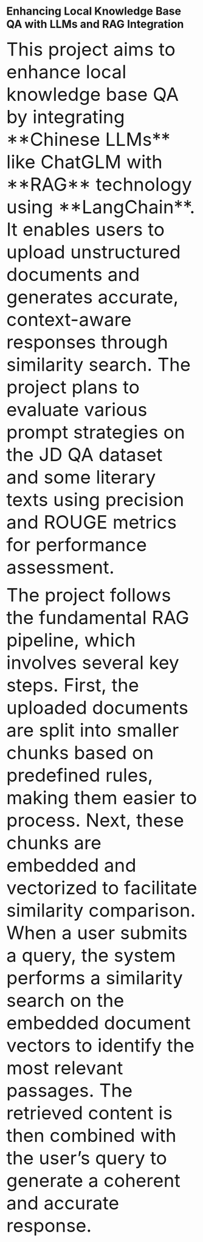 # Enhancing Local Knowledge Base QA with LLMs and RAG Integration
<font size="10">
This project aims to enhance local knowledge base QA by integrating **Chinese LLMs** like ChatGLM with **RAG** technology using **LangChain**. It enables users to upload unstructured documents and generates accurate, context-aware responses through similarity search. The project plans to evaluate various prompt strategies on the JD QA dataset and some literary texts using precision and ROUGE metrics for performance assessment.

The project follows the fundamental RAG pipeline, which involves several key steps. First, the uploaded documents are split into smaller chunks based on predefined rules, making them easier to process. Next, these chunks are embedded and vectorized to facilitate similarity comparison. When a user submits a query, the system performs a similarity search on the embedded document vectors to identify the most relevant passages. The retrieved content is then combined with the user’s query to generate a coherent and accurate response.
</font>
